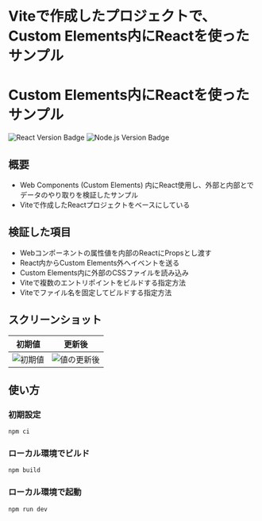 # Viteで作成したプロジェクトで、 Custom Elements内にReactを使ったサンプル

# Custom Elements内にReactを使ったサンプル

![React Version Badge](https://img.shields.io/badge/React-18.2.0-blue.svg)
![Node.js Version Badge](https://img.shields.io/badge/Node.js-18.14.0-green.svg)

## 概要

- Web Components (Custom Elements) 内にReact使用し、外部と内部とでデータのやり取りを検証したサンプル
- Viteで作成したReactプロジェクトをベースにしている

## 検証した項目

- Webコンポーネントの属性値を内部のReactにPropsとし渡す
- React内からCustom Elements外へイベントを送る
- Custom Elements内に外部のCSSファイルを読み込み
- Viteで複数のエントリポイントをビルドする指定方法
- Viteでファイル名を固定してビルドする指定方法

## スクリーンショット

初期値 | 更新後
--- | ---
![初期値](https://user-images.githubusercontent.com/1934996/237022461-e116383d-ab99-4c99-b86b-ba1d8078af61.png) | ![値の更新後](https://user-images.githubusercontent.com/1934996/237017949-3a64cef4-022a-41dc-9e76-65810658be2c.png)


## 使い方

### 初期設定

```sh
npm ci
```

### ローカル環境でビルド

```sh
npm build
```

### ローカル環境で起動

```sh
npm run dev
```

